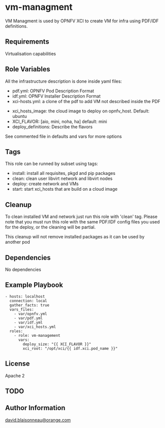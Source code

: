 vm-managment
=========

VM Managment is used by OPNFV XCI to create VM for infra using PDF/IDF
definitions.

Requirements
------------

Virtualisation capabilities

Role Variables
--------------

All the infrastructure description is done inside yaml files:
  - pdf.yml: OPNFV Pod Description Format
  - idf.yml: OPNFV Installer Description Format
  - xci-hosts.yml: a clone of the pdf to add VM not described inside the PDF

* xci_hosts_image: the cloud image to deploy on opnfv_host. Default: ubuntu
* XCI_FLAVOR: [aio, mini, noha, ha] default: mini
* deploy_definitions: Describe the flavors

See commented file in defaults and vars for more options

Tags
----

This role can be runned by subset using tags:
 - install: install all requisites, pkgd and pip packages
 - clean: clean user libvirt network and libvirt nodes
 - deploy: create network and VMs
 - start: start xci_hosts that are build on a cloud image

Cleanup
-------

To clean installed VM and network just run this role with 'clean' tag.
Please note that you must run this role with the same PDF/IDF config files
you used for the deploy, or the cleaning will be partial.

This cleanup will not remove installed packages as it can be used by another pod

Dependencies
------------

No dependencies


Example Playbook
----------------

```
- hosts: localhost
  connection: local
  gather_facts: true
  vars_files:
    - var/opnfv.yml
    - var/pdf.yml
    - var/idf.yml
    - var/xci_hosts.yml
  roles:
    - role: vm-management
      vars:
        deploy_size: "{{ XCI_FLAVOR }}"
        xci_root: "/opt/xci/{{ idf.xci.pod_name }}"
```

License
-------

Apache 2

TODO
----

Author Information
------------------

david.blaisonneau@orange.com
